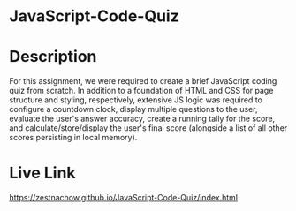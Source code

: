 # JavaScript-Code-Quiz

# Description

For this assignment, we were required to create a brief JavaScript coding quiz from scratch. In addition to a foundation of HTML and CSS for page structure and styling, respectively, extensive JS logic was required to configure a countdown clock, display multiple questions to the user, evaluate the user's answer accuracy, create a running tally for the score, and calculate/store/display the user's final score (alongside a list of all other scores persisting in local memory).

# Live Link

https://zestnachow.github.io/JavaScript-Code-Quiz/index.html

